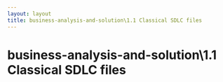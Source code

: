 ```yaml
---
layout: layout
title: business-analysis-and-solution\1.1 Classical SDLC files
---
```


# business-analysis-and-solution\1.1 Classical SDLC files

